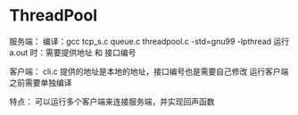 # ThreadPool
服务端：
编译：gcc tcp_s.c queue.c threadpool.c -std=gnu99 -lpthread
运行a.out 时：需要提供地址 和 接口编号

客户端：
cli.c  提供的地址是本地的地址，接口编号也是需要自己修改
运行客户端之前需要单独编译

特点：
可以运行多个客户端来连接服务端，并实现回声函数
